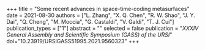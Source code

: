 +++
title = "Some recent advances in space-time-coding metasurfaces"
date = 2021-08-30
authors = ["L. Zhang", "X. Q. Chen", "R. W. Shao", "J. Y. Dai", "Q. Cheng", "M. Moccia", "G. Castaldi", "V. Galdi", "T. J. Cui"]
publication_types = ["1"]
abstract = ""
selected = false
publication = "*XXXIV General Assembly and Scientific Symposium (GASS) of the URSI*"
doi="10.23919/URSIGASS51995.2021.9560323"
+++
